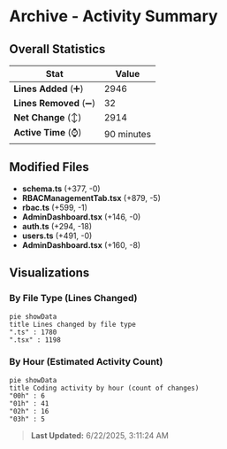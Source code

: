 # Archive - Activity Summary 

## Overall Statistics

| Stat                   | Value                                                             |
| ---------------------- | ----------------------------------------------------------------- |
| **Lines Added** (➕)   | 2946                                          |
| **Lines Removed** (➖) | 32                                        |
| **Net Change** (↕)    | 2914                |
| **Active Time** (⌚)   | 90 minutes |


## Modified Files
- **schema.ts** (+377, -0)
- **RBACManagementTab.tsx** (+879, -5)
- **rbac.ts** (+599, -1)
- **AdminDashboard.tsx** (+146, -0)
- **auth.ts** (+294, -18)
- **users.ts** (+491, -0)
- **AdminDashboard.tsx** (+160, -8)

## Visualizations

### By File Type (Lines Changed)

```mermaid
pie showData
title Lines changed by file type
".ts" : 1780
".tsx" : 1198
```

### By Hour (Estimated Activity Count)

```mermaid
pie showData
title Coding activity by hour (count of changes)
"00h" : 6
"01h" : 41
"02h" : 16
"03h" : 5
```


> **Last Updated:** 6/22/2025, 3:11:24 AM
